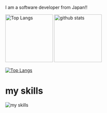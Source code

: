 I am a software developer from Japan!!
<p align="left"> 
  <img alt="Top Langs" height="150px" src="https://github-readme-stats.vercel.app/api/top-langs/?username=shooooooma415&layout=compact&show_icons=true&theme=onedark" />
  <img alt="github stats" height="150px" src="https://github-readme-stats.vercel.app/api?username=shooooooma415&theme=onedark&show_icons=ture" />

[![Top Langs](https://github-profile-trophy.vercel.app/?username=shooooooma415&theme=onedark&column=7
)](https://github.com/ryo-ma/github-profile-trophy)
# my skills

<img alt="my skills" src="https://skillicons.dev/icons?theme=light&perline=8&i=go,python,js,ts,html,css,react,nextjs,swift,firebase,supabase,github,postgresql,mysql,docker" />

</p>


<!--
shooooooma415/shooooooma415 is a ✨ special ✨ repository because its README.md (this file) appears on your GitHub profile.

Here are some ideas to get you started:

🔭 I’m currently working on ...
🌱 I’m currently learning ...
👯 I’m looking to collaborate on ...
🤔 I’m looking for help with ...
💬 Ask me about ...
📫 How to reach me: ...
😄 Pronouns: ...
⚡ Fun fact: ...
-->

